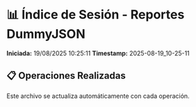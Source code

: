 # 📊 Índice de Sesión - Reportes DummyJSON

**Iniciada:** 19/08/2025 10:25:11
**Timestamp:** 2025-08-19_10-25-11

## 📋 Operaciones Realizadas

Este archivo se actualiza automáticamente con cada operación.

